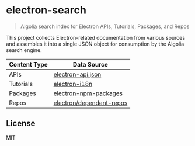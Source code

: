 # electron-search 

> Algolia search index for Electron APIs, Tutorials, Packages, and Repos

This project collects Electron-related documentation from various sources
and assembles it into a single JSON object for consumption by the Algolia
search engine.

Content Type | Data Source
------------ | -----------
APIs | [electron-api.json](https://electronjs.org/blog/api-docs-json-schema)
Tutorials | [electron-i18n](https://github.com/electron/i18n#usage)
Packages | [electron-npm-packages](https://ghub.io/electron-npm-packages)
Repos | [electron/dependent-repos](https://github.com/electron/dependent-repos)

## License

MIT
